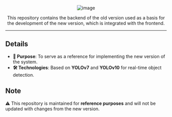 <div align="center">

![image](https://github.com/user-attachments/assets/bbe2aa33-ed40-4f03-a3bc-602dcd4fa500)

This repository contains the backend of the old version used as a basis for the development of the new version, which is integrated with the frontend.

</div>

---

## Details

- **🎯 Purpose**: To serve as a reference for implementing the new version of the system.  
- **🛠️ Technologies**: Based on **YOLOv7** and **YOLOv10** for real-time object detection.

## Note

⚠️ This repository is maintained for **reference purposes** and will not be updated with changes from the new version.
